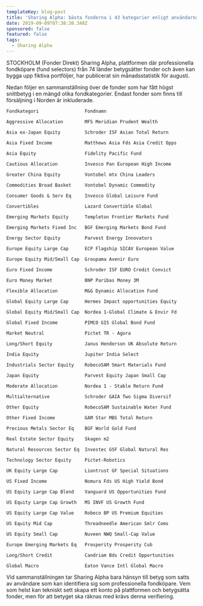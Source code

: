 ```yaml
---
templateKey: blog-post
title: 'Sharing Alpha: bästa fonderna i 43 kategorier enligt användarna'
date: 2019-09-09T07:38:38.348Z
sponsored: false
featured: false
tags:
  - Sharing Alpha
---
```

STOCKHOLM (Fonder Direkt) Sharing Alpha, plattformen där professionella fondköpare (fund selectors) från 74 länder betygsätter fonder och även kan bygga upp fiktiva portföljer, har publicerat sin månadsstatistik för augusti.

Nedan följer en sammanställning över de fonder som har fått högst snittbetyg i en mängd olika fondkategorier. Endast fonder som finns till försäljning i Norden är inkluderade.

``` 
Fondkategori                 Fondnamn                          

Aggressive Allocation        MFS Meridian Prudent Wealth       

Asia ex-Japan Equity         Schroder ISF Asian Total Return   

Asia Fixed Income            Matthews Asia Fds Asia Credit Opps

Asia Equity                  Fidelity Pacific Fund 

Cautious Allocation          Invesco Pan European High Income 

Greater China Equity         Vontobel mtx China Leaders            

Commodities Broad Basket     Vontobel Dynamic Commodity        

Consumer Goods & Serv Eq     Invesco Global Leisure Fund       

Convertibles                 Lazard Convertible Global  

Emerging Markets Equity      Templeton Frontier Markets Fund 

Emerging Markets Fixed Inc   BGF Emerging Markets Bond Fund    

Energy Sector Equity         Parvest Energy Innovators

Europe Equity Large Cap      ECP Flagship SICAV European Value

Europe Equity Mid/Small Cap  Groupama Avenir Euro

Euro Fixed Income            Schroder ISF EURO Credit Convict  

Euro Money Market            BNP Paribas Money 3M

Flexible Allocation          M&G Dynamic Allocation Fund

Global Equity Large Cap      Hermes Impact opportunities Equity

Global Equity Mid/Small Cap  Nordea 1-Global Climate & Envir Fd

Global Fixed Income          PIMCO GIS Global Bond Fund        

Market Neutral               Pictet TR - Agora                 

Long/Short Equity            Janus Henderson UK Absolute Return

India Equity                 Jupiter India Select

Industrials Sector Equity    RobecoSAM Smart Materials Fund    

Japan Equity                 Parvest Equity Japan Small Cap  

Moderate Allocation          Nordea 1 - Stable Return Fund  

Multialternative             Schroder GAIA Two Sigma Diversif  

Other Equity                 RobecoSAM Sustainable Water Fund  

Other Fixed Income           GAM Star MBS Total Return         

Precious Metals Sector Eq    BGF World Gold Fund  

Real Estate Sector Equity    Skagen m2             

Natural Resources Sector Eq  Investec GSF Global Natural Res   

Technology Sector Equity     Pictet-Robotics         

UK Equity Large Cap          Liontrust GF Special Situations   

US Fixed Income              Nomura Fds US High Yield Bond

US Equity Large Cap Blend    Vanguard US Opportunities Fund    

US Equity Large Cap Growth   MS INVF US Growth Fund            

US Equity Large Cap Value    Robeco BP US Premium Equities     

US Equity Mid Cap            Threadneedle American Smlr Coms   

US Equity Small Cap          Nuveen NWQ Small-Cap Value    

Europe Emerging Markets Eq   Prosperity Prosperity Cub

Long/Short Credit            Candriam Bds Credit Opportunities 

Global Macro                 Eaton Vance Intl Global Macro
``` 

Vid sammanställningen tar Sharing Alpha bara hänsyn till betyg som satts av användare som kan identifiera sig som professionella fondköpare. Vem som helst kan tekniskt sett skapa ett konto på plattformen och betygsätta fonder, men för att betyget ska räknas med krävs denna verifiering.
